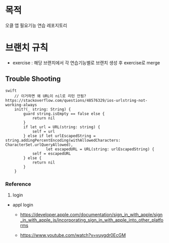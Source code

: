 # 목적
오클 앱 필요기능 연습 레포지토리 

# 브랜치 규칙
- exercise : 해당 브랜치에서 각 연습기능별로 브랜치 생성 후 exercise로 merge 

## Trouble Shooting

```
swift
    // 이거하면 왜 URL이 nil로 리턴 안됨? https://stackoverflow.com/questions/48576329/ios-urlstring-not-working-always
    init?(_ string: String) {
        guard string.isEmpty == false else {
            return nil
        }
        if let url = URL(string: string) {
            self = url
        } else if let urlEscapedString = string.addingPercentEncoding(withAllowedCharacters: CharacterSet.urlQueryAllowed),
                  let escapedURL = URL(string: urlEscapedString) {
            self = escapedURL
        } else {
            return nil
        }
    }
```

### Reference
1. login
- appl login
    - https://developer.apple.com/documentation/sign_in_with_apple/sign_in_with_apple_js/incorporating_sign_in_with_apple_into_other_platforms

    - https://www.youtube.com/watch?v=vuygdr0EcGM
